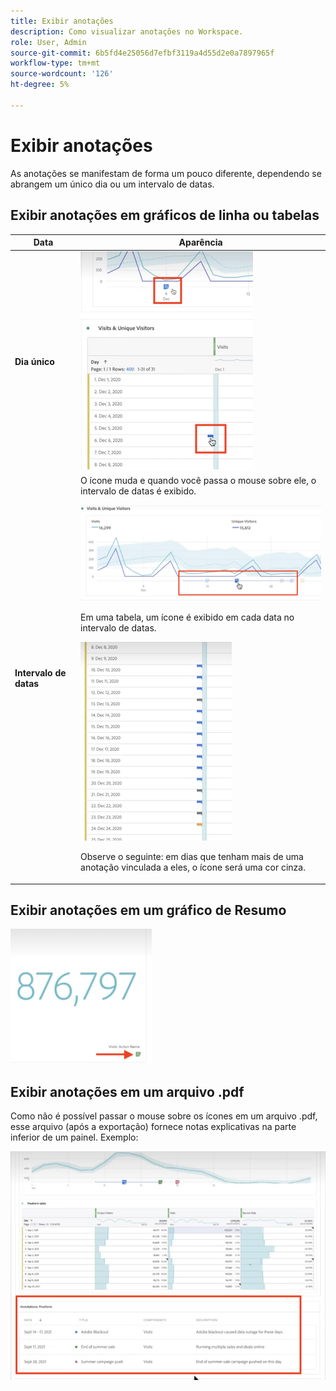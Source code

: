 ```yaml
---
title: Exibir anotações
description: Como visualizar anotações no Workspace.
role: User, Admin
source-git-commit: 6b5fd4e25056d7efbf3119a4d55d2e0a7897965f
workflow-type: tm+mt
source-wordcount: '126'
ht-degree: 5%

---
```



# Exibir anotações

As anotações se manifestam de forma um pouco diferente, dependendo se abrangem um único dia ou um intervalo de datas.

## Exibir anotações em gráficos de linha ou tabelas

| Data | Aparência |
| --- | --- |
| **Dia único** | ![](assets/single-day.png) |
| **Intervalo de datas** | O ícone muda e quando você passa o mouse sobre ele, o intervalo de datas é exibido.<p>![](assets/multi-day.png)<p>Em uma tabela, um ícone é exibido em cada data no intervalo de datas.<p>![](assets/multi-day-table.png)<p>Observe o seguinte: em dias que tenham mais de uma anotação vinculada a eles, o ícone será uma cor cinza. |

## Exibir anotações em um gráfico de Resumo

![](assets/ann-summary.png)

## Exibir anotações em um arquivo .pdf

Como não é possível passar o mouse sobre os ícones em um arquivo .pdf, esse arquivo (após a exportação) fornece notas explicativas na parte inferior de um painel. Exemplo:

![](assets/ann-pdf.png)
